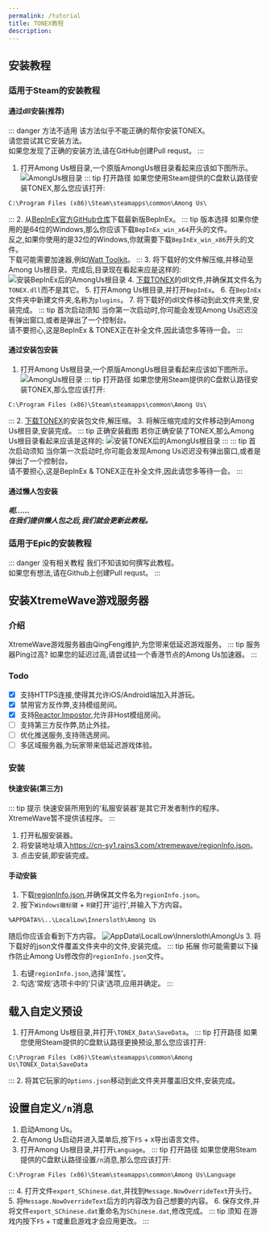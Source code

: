 ```yaml
---
permalink: /tutorial
title: TONEX教程
description: 
---
```

## 安装教程
### 适用于Steam的安装教程
#### 通过dll安装(推荐)
::: danger 方法不适用
该方法似乎不能正确的帮你安装TONEX。<br>
请您尝试其它安装方法。<br>
如果您发现了正确的安装方法,请在GitHub创建Pull requst。
:::
1. 打开Among Us根目录,一个原版AmongUs根目录看起来应该如下图所示。
![AmongUs根目录](https://cn-sy1.rains3.com/xtremewave/TONEX-tutorial1.png)
::: tip 打开路径
如果您使用Steam提供的C盘默认路径安装TONEX,那么您应该打开:
```
C:\Program Files (x86)\Steam\steamapps\common\Among Us\
```
:::
2. 从[BepInEx官方GitHub仓库](https://github.com/BepInEx/BepInEx/releases)下载最新版BepInEx。
::: tip 版本选择
如果你使用的是64位的Windows,那么你应该下载`BepInEx_win_x64`开头的文件。<br>
反之,如果你使用的是32位的Windows,你就需要下载`BepInEx_win_x86`开头的文件。<br>
下载可能需要加速器,例如[Watt Toolkit](https://github.com/BeyondDimension/SteamTools/releases)。
:::
3. 将下载好的文件解压缩,并移动至Among Us根目录。完成后,目录现在看起来应是这样的:
![安装BepInEx后的AmongUs根目录](https://cn-sy1.rains3.com/xtremewave/TONEX-tutorial2.png)
4. [下载TONEX](https://tonex.cc/download)的dll文件,并确保其文件名为`TONEX.dll`而不是其它。
5. 打开Among Us根目录,并打开`BepInEx`。
6. 在`BepInEx`文件夹中新建文件夹,名称为`plugins`。
7. 将下载好的dll文件移动到此文件夹里,安装完成。
::: tip 首次启动须知
当你第一次启动时,你可能会发现Among Us迟迟没有弹出窗口,或者是弹出了一个控制台。<br>
请不要担心,这是BepInEx & TONEX正在补全文件,因此请您多等待一会。
:::

#### 通过安装包安装
1. 打开Among Us根目录,一个原版AmongUs根目录看起来应该如下图所示。
![AmongUs根目录](https://cn-sy1.rains3.com/xtremewave/TONEX-tutorial1.png)
::: tip 打开路径
如果您使用Steam提供的C盘默认路径安装TONEX,那么您应该打开:
```
C:\Program Files (x86)\Steam\steamapps\common\Among Us\
```
:::
2. [下载TONEX](https://tonex.cc/download)的安装包文件,解压缩。
3. 将解压缩完成的文件移动到Among Us根目录,安装完成。
::: tip 正确安装截图
若你正确安装了TONEX,那么Among Us根目录看起来应该是这样的:
![安装TONEX后的AmongUs根目录](https://cn-sy1.rains3.com/xtremewave/TONEX-tutorial3.png)
:::
::: tip 首次启动须知
当你第一次启动时,你可能会发现Among Us迟迟没有弹出窗口,或者是弹出了一个控制台。<br>
请不要担心,这是BepInEx & TONEX正在补全文件,因此请您多等待一会。
:::

#### 通过懒人包安装
***呃……<br>
在我们提供懒人包之后,我们就会更新此教程。***

### 适用于Epic的安装教程
::: danger 没有相关教程
我们不知该如何撰写此教程。<br>
如果您有想法,请在Github上创建Pull requst。
:::

## 安装XtremeWave游戏服务器
### 介绍
XtremeWave游戏服务器由QingFeng维护,为您带来低延迟游戏服务。
::: tip 服务器Ping过高?
如果您的延迟过高,请尝试挂一个香港节点的Among Us加速器。
:::
### Todo
- [x] 支持HTTPS连接,使得其允许iOS/Android端加入并游玩。
- [x] 禁用官方反作弊,支持模组房间。
- [x] 支持[Reactor.Impostor](https://github.com/NuclearPowered/Reactor.Impostor),允许非Host模组房间。
- [ ] 支持第三方反作弊,防止外挂。
- [ ] 优化推送服务,支持筛选房间。
- [ ] 多区域服务器,为玩家带来低延迟游戏体验。
### 安装
#### 快速安装(第三方)
::: tip 提示
快速安装所用到的'私服安装器'是其它开发者制作的程序。<br>
XtremeWave暂不提供该程序。
:::
1. 打开私服安装器。
2. 将安装地址填入<https://cn-sy1.rains3.com/xtremewave/regionInfo.json>。
3. 点击安装,即安装完成。
#### 手动安装
1. 下载[regionInfo.json](https://cn-sy1.rains3.com/xtremewave/regionInfo.json),并确保其文件名为`regionInfo.json`。
2. 按下`Windows徽标键` + `R键`打开'运行',并输入下方内容。
```
%APPDATA%\..\LocalLow\Innersloth\Among Us
```
随后你应该会看到下方内容。
![AppData\\LocalLow\\Innersloth\\AmongUs](https://cn-sy1.rains3.com/xtremewave/TONEX-tutorial4.png)
3. 将下载好的json文件覆盖文件夹中的文件,安装完成。
::: tip 拓展
你可能需要以下操作防止Among Us修改你的`regionInfo.json`文件。
1. 右键`regionInfo.json`,选择'属性'。
2. 勾选'常规'选项卡中的'只读'选项,应用并确定。
:::
## 载入自定义预设
1. 打开Among Us根目录,并打开`\TONEX_Data\SaveData`。
::: tip 打开路径
如果您使用Steam提供的C盘默认路径更换预设,那么您应该打开:
```
C:\Program Files (x86)\Steam\steamapps\common\Among Us\TONEX_Data\SaveData
```
:::
2. 将其它玩家的`Options.json`移动到此文件夹并覆盖旧文件,安装完成。

## 设置自定义`/n`消息
1. 启动Among Us。
2. 在Among Us启动并进入菜单后,按下`F5` + `X`导出语言文件。
3. 打开Among Us根目录,并打开`Language`。
::: tip 打开路径
如果您使用Steam提供的C盘默认路径设置`/n`消息,那么您应该打开:
```
C:\Program Files (x86)\Steam\steamapps\common\Among Us\Language
```
:::
4. 打开文件`export_SChinese.dat`,并找到`Message.NowOverrideText`开头行。
5. 将`Message.NowOverrideText`后方的内容改为自己想要的内容。
6. 保存文件,并将文件`export_SChinese.dat`重命名为`SChinese.dat`,修改完成。
::: tip 须知
在游戏内按下`F5` + `T`或重启游戏才会应用更改。
:::